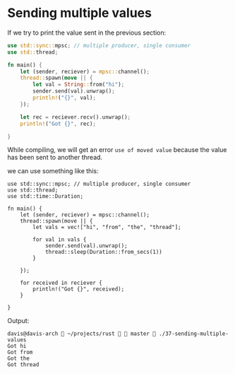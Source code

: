 # Sending multiple values

If we try to print the value sent in the previous section:

```rust
use std::sync::mpsc; // multiple producer, single consumer
use std::thread;

fn main() {
    let (sender, reciever) = mpsc::channel();
    thread::spawn(move || {
        let val = String::from("hi");
        sender.send(val).unwrap();
        println!("{}", val);
    });

    let rec = reciever.recv().unwrap();
    println!("Got {}", rec);

}
```

While compiling, we will get an error `use of moved value` because the value has been sent to another thread. 

we can use something like this:

```
use std::sync::mpsc; // multiple producer, single consumer
use std::thread;
use std::time::Duration;

fn main() {
    let (sender, reciever) = mpsc::channel();
    thread::spawn(move || {
        let vals = vec!["hi", "from", "the", "thread"];

        for val in vals {
            sender.send(val).unwrap();
            thread::sleep(Duration::from_secs(1))
        }

    });

    for received in reciever {
        println!("Got {}", received);
    }  

}
```

Output:

```
davis@davis-arch  ~/projects/rust   master  ./37-sending-multiple-values
Got hi
Got from
Got the
Got thread
```
